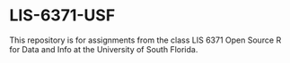 # LIS-6371-USF
This repository is for assignments from the class LIS 6371 Open Source R for Data and Info at the University of South Florida. 

